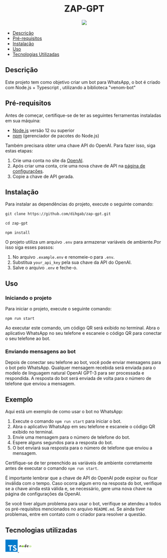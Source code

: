<h1 align='center'>ZAP-GPT</h1>
<p align='center'>
  <img src="http://img.shields.io/static/v1?label=STATUS&message=%20CONCLUIDO&color=GREEN&style=for-the-badge"/>
</p>

* [Descrição](#Descrição)
* [Pré-requisitos](#Pre-Requisitos)
* [Instalação](#Instalação)
* [Uso](#Uso)
* [Tecnologias Utilizadas](#Tecnologias-utilizadas)

## Descrição

<p>Este projeto tem como objetivo criar um bot para WhatsApp, o bot é criado com Node.js + Typescript , utilizando a biblioteca "venom-bot"</p>

## Pré-requisitos

Antes de começar, certifique-se de ter as seguintes ferramentas instaladas em sua máquina:

- [Node.js](https://nodejs.org/) versão 12 ou superior
- [npm](https://www.npmjs.com/) (gerenciador de pacotes do Node.js)

Também precisara obter uma chave API do OpenAI. Para fazer isso, siga estas etapas:

1. Crie uma conta no site da [OpenAI](https://beta.openai.com/signup/).
2. Após criar uma conta, crie uma nova chave de API na [página de configurações](https://beta.openai.com/account/api-keys).
3. Copie a chave de API gerada.

## Instalação

Para instalar as dependências do projeto, execute o seguinte comando:
 ``` 
 git clone https://github.com/dihgab/zap-gpt.git
 ```
 ```
 cd zap-gpt
 ```
 ```
 npm install
 ```
O projeto utiliza um arquivo `.env` para armazenar variáveis de ambiente.Por isso siga esses passos:

1. No arquivo `.example.env` e renomeie-o para `.env`.
2. Substitua `your_api_key` pela sua chave da API do OpenAI.
3. Salve o arquivo `.env` e feche-o.

## Uso

### Iniciando o projeto

Para iniciar o projeto, execute o seguinte comando:

```
npm run start
```


Ao executar este comando, um código QR será exibido no terminal. Abra o aplicativo WhatsApp no seu telefone e escaneie o código QR para conectar o seu telefone ao bot.

### Enviando mensagens ao bot

Depois de conectar seu telefone ao bot, você pode enviar mensagens para o bot pelo WhatsApp. Qualquer mensagem recebida será enviada para o modelo de linguagem natural OpenAI GPT-3 para ser processada e respondida. A resposta do bot será enviada de volta para o número de telefone que enviou a mensagem.

## Exemplo

Aqui está um exemplo de como usar o bot no WhatsApp:

1. Execute o comando `npm run start` para iniciar o bot.
2. Abra o aplicativo WhatsApp em seu telefone e escaneie o código QR exibido no terminal.
3. Envie uma mensagem para o número de telefone do bot.
4. Espere alguns segundos para a resposta do bot.
5. O bot enviará sua resposta para o número de telefone que enviou a mensagem.

Certifique-se de ter preenchido as variáveis de ambiente corretamente antes de executar o comando `npm run start`.

É importante lembrar que a chave de API do OpenAI pode expirar ou ficar inválida com o tempo. Caso ocorra algum erro na resposta do bot, verifique se a chave ainda está válida e, se necessário, gere uma nova chave na página de configurações da OpenAI.

Se você tiver algum problema para usar o bot, verifique se atendeu a todos os pré-requisitos mencionados no arquivo `README.md`. Se ainda tiver problemas, entre em contato com o criador para resolver a questão.


## Tecnologias utilizadas
<p align="left"> 
  <a href="https://www.typescriptlang.org/" target="_blank" rel="noreferrer"> 
    <img src="https://raw.githubusercontent.com/devicons/devicon/master/icons/typescript/typescript-original.svg" alt="typescript" width="40" height="40"/> 
  </a>
  <a href="https://nodejs.org" target="_blank" rel="noreferrer"> 
    <img src="https://raw.githubusercontent.com/devicons/devicon/master/icons/nodejs/nodejs-original-wordmark.svg" alt="nodejs" width="40" height="40"/> 
  </a> 
</p>
